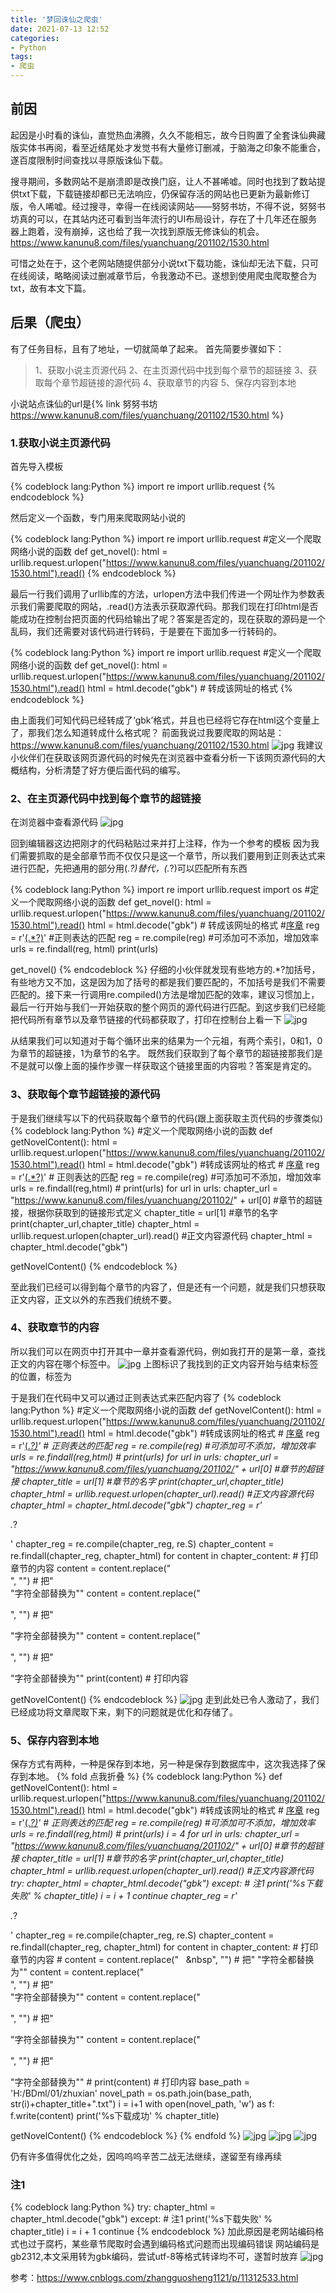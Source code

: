 ```yaml
---
title: '梦回诛仙之爬虫'
date: 2021-07-13 12:52
categories:
- Python
tags:
- 爬虫
---
```


## 前因
起因是小时看的诛仙，直觉热血沸腾，久久不能相忘，故今日购置了全套诛仙典藏版实体书再阅，看至近结尾处才发觉书有大量修订删减，于脑海之印象不能重合，遂百度限制时间查找以寻原版诛仙下载。
<!-- more -->
搜寻期间，多数网站不是崩溃即是改换门庭，让人不甚唏嘘。同时也找到了数站提供txt下载，下载链接却都已无法响应，仍保留存活的网站也已更新为最新修订版，令人唏嘘。经过搜寻，幸得一在线阅读网站——努努书坊，不得不说，努努书坊真的可以，在其站内还可看到当年流行的UI布局设计，存在了十几年还在服务器上跑着，没有崩掉，这也给了我一次找到原版无修诛仙的机会。https://www.kanunu8.com/files/yuanchuang/201102/1530.html

可惜之处在于，这个老网站随提供部分小说txt下载功能，诛仙却无法下载，只可在线阅读，略略阅读过删减章节后，令我激动不已。遂想到使用爬虫爬取整合为txt，故有本文下篇。

## 后果（爬虫）
有了任务目标，且有了地址，一切就简单了起来。
首先简要步骤如下：
> 1、获取小说主页源代码
> 2、在主页源代码中找到每个章节的超链接
> 3、获取每个章节超链接的源代码
> 4、获取章节的内容
> 5、保存内容到本地

小说站点诛仙的url是{% link 努努书坊 https://www.kanunu8.com/files/yuanchuang/201102/1530.html %}
### 1.获取小说主页源代码
首先导入模板

{% codeblock lang:Python %}
import re
import urllib.request
{% endcodeblock %}

然后定义一个函数，专门用来爬取网站小说的

{% codeblock lang:Python %}
import re
import urllib.request
#定义一个爬取网络小说的函数
def get_novel():
    html = urllib.request.urlopen("https://www.kanunu8.com/files/yuanchuang/201102/1530.html").read()
{% endcodeblock %}

最后一行我们调用了urllib库的方法，urlopen方法中我们传进一个网址作为参数表示我们需要爬取的网站，.read()方法表示获取源代码。那我们现在打印html是否能成功在控制台把页面的代码给输出了呢？答案是否定的，现在获取的源码是一个乱码，我们还需要对该代码进行转码，于是要在下面加多一行转码的。

{% codeblock lang:Python %}
import re
import urllib.request
#定义一个爬取网络小说的函数
def get_novel():
    html = urllib.request.urlopen("https://www.kanunu8.com/files/yuanchuang/201102/1530.html").read()
    html = html.decode("gbk")  # 转成该网址的格式
{% endcodeblock %}

由上面我们可知代码已经转成了‘gbk’格式，并且也已经将它存在html这个变量上了，那我们怎么知道转成什么格式呢？
前面我说过我要爬取的网站是：https://www.kanunu8.com/files/yuanchuang/201102/1530.html
![jpg](../诛仙/novel1.png)
我建议小伙伴们在获取该网页源代码的时候先在浏览器中查看分析一下该网页源代码的大概结构，分析清楚了好方便后面代码的编写。
### 2、在主页源代码中找到每个章节的超链接
在浏览器中查看源代码
![jpg](../诛仙/novel2.png)

回到编辑器这边把刚才的代码粘贴过来并打上注释，作为一个参考的模板
因为我们需要抓取的是全部章节而不仅仅只是这一个章节，所以我们要用到正则表达式来进行匹配，先把通用的部分用(.*?)替代，(.*?)可以匹配所有东西

{% codeblock lang:Python %}
import re
import urllib.request
import os
#定义一个爬取网络小说的函数
def get_novel():
    html = urllib.request.urlopen("https://www.kanunu8.com/files/yuanchuang/201102/1530.html").read()
    html = html.decode("gbk")  # 转成该网址的格式
    #<td width="25%"><a href="1530/35120.html">序章</a></td>
    reg = r'<td><a href="(.*?)">(.*?)</a></td>'  #正则表达的匹配
    reg = re.compile(reg)  #可添加可不添加，增加效率
    urls = re.findall(reg, html)
    print(urls)

get_novel()
{% endcodeblock %}
仔细的小伙伴就发现有些地方的.*?加括号，有些地方又不加，这是因为加了括号的都是我们要匹配的，不加括号是我们不需要匹配的。接下来一行调用re.compiled()方法是增加匹配的效率，建议习惯加上，最后一行开始与我们一开始获取的整个网页的源代码进行匹配。到这步我们已经能把代码所有章节以及章节链接的代码都获取了，打印在控制台上看一下
![jpg](../诛仙/novel3.png)

从结果我们可以知道对于每个循环出来的结果为一个元祖，有两个索引，0和1，0为章节的超链接，1为章节的名字。
既然我们获取到了每个章节的超链接那我们是不是就可以像上面的操作步骤一样获取这个链接里面的内容啦？答案是肯定的。
### 3、获取每个章节超链接的源代码
于是我们继续写以下的代码获取每个章节的代码(跟上面获取主页代码的步骤类似)
{% codeblock lang:Python %}
#定义一个爬取网络小说的函数
def getNovelContent():
    html = urllib.request.urlopen("https://www.kanunu8.com/files/yuanchuang/201102/1530.html").read()
    html = html.decode("gbk")   #转成该网址的格式
    #  <td width="25%"><a href="1530/35120.html">序章</a></td>
    reg = r'<td><a href="(.*?)">(.*?)</a></td>'  # 正则表达的匹配
    reg = re.compile(reg)     #可添加可不添加，增加效率
    urls = re.findall(reg,html)
    # print(urls)
    for url in urls:
        chapter_url = "https://www.kanunu8.com/files/yuanchuang/201102/" + url[0]  #章节的超链接，根据你获取到的链接形式定义
        chapter_title = url[1]  #章节的名字
        print(chapter_url,chapter_title)
        chapter_html = urllib.request.urlopen(chapter_url).read()   #正文内容源代码
        chapter_html = chapter_html.decode("gbk")

getNovelContent()
{% endcodeblock %}

至此我们已经可以得到每个章节的内容了，但是还有一个问题，就是我们只想获取正文内容，正文以外的东西我们统统不要。
### 4、获取章节的内容
所以我们可以在网页中打开其中一章并查看源代码，例如我打开的是第一章，查找正文的内容在哪个标签中。
![jpg](../诛仙/novel4.png)
上图标识了我找到的正文内容开始与结束标签的位置，标签为<p></p>
于是我们在代码中又可以通过正则表达式来匹配内容了
{% codeblock lang:Python %}
#定义一个爬取网络小说的函数
def getNovelContent():
    html = urllib.request.urlopen("https://www.kanunu8.com/files/yuanchuang/201102/1530.html").read()
    html = html.decode("gbk")   #转成该网址的格式
    #  <td width="25%"><a href="1530/35120.html">序章</a></td>
    reg = r'<td><a href="(.*?)">(.*?)</a></td>'  # 正则表达的匹配
    reg = re.compile(reg)     #可添加可不添加，增加效率
    urls = re.findall(reg,html)
    # print(urls)
    for url in urls:
        chapter_url = "https://www.kanunu8.com/files/yuanchuang/201102/" + url[0]  #章节的超链接
        chapter_title = url[1]  #章节的名字
        print(chapter_url,chapter_title)
        chapter_html = urllib.request.urlopen(chapter_url).read()   #正文内容源代码
        chapter_html = chapter_html.decode("gbk")
        chapter_reg = r'<p>.*?</p>'
        chapter_reg = re.compile(chapter_reg, re.S)
        chapter_content = re.findall(chapter_reg, chapter_html)
        for content in chapter_content:  # 打印章节的内容
            content = content.replace("<br />", "")  # 把"<br/>"字符全部替换为""
            content = content.replace("<p>", "")  # 把"<p>"字符全部替换为""
            content = content.replace("</p>", "")  # 把"<p>"字符全部替换为""
            print(content)  # 打印内容

getNovelContent()
{% endcodeblock %}
![jpg](../诛仙/novel5.png)
走到此处已令人激动了，我们已经成功将文章爬取下来，剩下的问题就是优化和存储了。
### 5、保存内容到本地
保存方式有两种，一种是保存到本地，另一种是保存到数据库中，这次我选择了保存到本地。
{% fold 点我折叠 %}
{% codeblock lang:Python %}
def getNovelContent():
    html = urllib.request.urlopen("https://www.kanunu8.com/files/yuanchuang/201102/1530.html").read()
    html = html.decode("gbk")   #转成该网址的格式
    #  <td width="25%"><a href="1530/35120.html">序章</a></td>
    reg = r'<td><a href="(.*?)">(.*?)</a></td>'  # 正则表达的匹配
    reg = re.compile(reg)     #可添加可不添加，增加效率
    urls = re.findall(reg,html)
    # print(urls)
    i = 4
    for url in urls:
        chapter_url = "https://www.kanunu8.com/files/yuanchuang/201102/" + url[0]  #章节的超链接
        chapter_title = url[1]  #章节的名字
        print(chapter_url,chapter_title)
        chapter_html = urllib.request.urlopen(chapter_url).read()   #正文内容源代码
        try:
            chapter_html = chapter_html.decode("gbk")
        except: # 注1
            print('%s下载失败' % chapter_title)
            i = i + 1
            continue
        chapter_reg = r'<p>.*?</p>'
        chapter_reg = re.compile(chapter_reg, re.S)
        chapter_content = re.findall(chapter_reg, chapter_html)
        for content in chapter_content:  # 打印章节的内容
            # content = content.replace("&nbsp;&nbsp;&nbsp;&nbsp", "")  # 把"&nbsp;"字符全都替换为""
            content = content.replace("<br />", "")  # 把"<br/>"字符全部替换为""
            content = content.replace("<p>", "")  # 把"<p>"字符全部替换为""
            content = content.replace("</p>", "")  # 把"<p>"字符全部替换为""
            # print(content)  # 打印内容
            base_path = 'H:/BDml/01/zhuxian'
            novel_path = os.path.join(base_path, str(i)+chapter_title+".txt")
            i = i+1
            with open(novel_path, 'w') as f:
                f.write(content)
                print('%s下载成功' % chapter_title)

getNovelContent()
{% endcodeblock %}
{% endfold %}
![jpg](../诛仙/novel6.png)
![jpg](../诛仙/novel7.png)
![jpg](../诛仙/novel8.png)

仍有许多值得优化之处，因呜呜呜辛苦二战无法继续，遂留至有缘再续
### 注1
{% codeblock lang:Python %}
try:
    chapter_html = chapter_html.decode("gbk")
except: # 注1
    print('%s下载失败' % chapter_title)
    i = i + 1
    continue
{% endcodeblock %}
加此原因是老网站编码格式也过于腐朽，某些章节爬取时会遇到编码格式问题而出现编码错误
网站编码是gb2312,本文采用转为gbk编码，尝试utf-8等格式转译均不可，遂暂时放弃
![jpg](../诛仙/novel9.png)

参考：https://www.cnblogs.com/zhangguosheng1121/p/11312533.html

